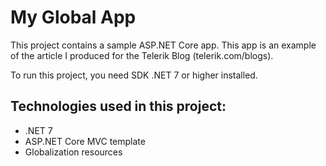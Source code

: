 # My Global App

This project contains a sample ASP.NET Core app. 
This app is an example of the article I produced for the Telerik Blog (telerik.com/blogs).

To run this project, you need SDK .NET 7 or higher installed.

## Technologies used in this project:

- .NET 7
- ASP.NET Core MVC template
- Globalization resources
